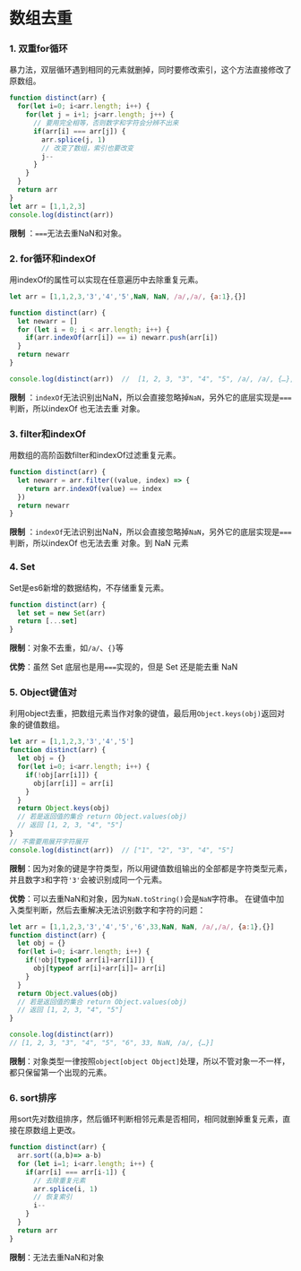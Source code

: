 # 数组去重
### 1. 双重for循环
暴力法，双层循环遇到相同的元素就删掉，同时要修改索引，这个方法直接修改了原数组。
```javascript
function distinct(arr) {
  for(let i=0; i<arr.length; i++) {
    for(let j = i+1; j<arr.length; j++) {
      // 要用完全相等，否则数字和字符会分辨不出来
      if(arr[i] === arr[j]) {
        arr.splice(j, 1)
        // 改变了数组，索引也要改变
        j--
      }
    }
  }
  return arr
}
let arr = [1,1,2,3]
console.log(distinct(arr))
```
**限制** ：`===`无法去重NaN和对象。
### 2. for循环和indexOf
用indexOf的属性可以实现在任意遍历中去除重复元素。
```javascript
let arr = [1,1,2,3,'3','4','5',NaN, NaN, /a/,/a/, {a:1},{}]

function distinct(arr) {
  let newarr = []
  for (let i = 0; i < arr.length; i++) {
    if(arr.indexOf(arr[i]) == i) newarr.push(arr[i])
  }
  return newarr
}

console.log(distinct(arr))  //  [1, 2, 3, "3", "4", "5", /a/, /a/, {…}, {…}]
```
**限制** ：`indexOf`无法识别出NaN，所以会直接忽略掉`NaN`，另外它的底层实现是`===`判断，所以indexOf 也无法去重 对象。
### 3. filter和indexOf
用数组的高阶函数filter和indexOf过滤重复元素。
```javascript
function distinct(arr) {
  let newarr = arr.filter((value, index) => {
    return arr.indexOf(value) == index
  })
  return newarr
}
```
**限制** ：`indexOf`无法识别出NaN，所以会直接忽略掉`NaN`，另外它的底层实现是`===`判断，所以indexOf 也无法去重 对象。到 NaN 元素
### 4. Set
Set是es6新增的数据结构，不存储重复元素。
```javascript
function distinct(arr) {
  let set = new Set(arr)
  return [...set]
}
```
**限制**：对象不去重，如`/a/`、`{}`等

**优势**：虽然 Set 底层也是用`===`实现的，但是 Set 还是能去重 NaN
### 5. Object键值对
利用object去重，把数组元素当作对象的键值，最后用`Object.keys(obj)`返回对象的键值数组。
```javascript
let arr = [1,1,2,3,'3','4','5']
function distinct(arr) {
  let obj = {}
  for(let i=0; i<arr.length; i++) {
    if(!obj[arr[i]]) {
      obj[arr[i]] = arr[i]
    }
  }
  return Object.keys(obj)
  // 若是返回值的集合 return Object.values(obj)
  // 返回 [1, 2, 3, "4", "5"]
}
// 不需要用展开字符展开
console.log(distinct(arr))  // ["1", "2", "3", "4", "5"]
```
**限制**：因为对象的键是字符类型，所以用键值数组输出的全部都是字符类型元素，并且数字`3`和字符`'3'`会被识别成同一个元素。

**优势**：可以去重NaN和对象，因为`NaN.toString()`会是`NaN`字符串。
在键值中加入类型判断，然后去重解决无法识别数字和字符的问题：
```javascript
let arr = [1,1,2,3,'3','4','5','6',33,NaN, NaN, /a/,/a/, {a:1},{}]
function distinct(arr) {
  let obj = {}
  for(let i=0; i<arr.length; i++) {
    if(!obj[typeof arr[i]+arr[i]]) {
      obj[typeof arr[i]+arr[i]]= arr[i]
    }
  }
  return Object.values(obj)
  // 若是返回值的集合 return Object.values(obj)
  // 返回 [1, 2, 3, "4", "5"]
}

console.log(distinct(arr))  
// [1, 2, 3, "3", "4", "5", "6", 33, NaN, /a/, {…}]
```
**限制**：对象类型一律按照`object[object Object]`处理，所以不管对象一不一样，都只保留第一个出现的元素。
### 6. sort排序
用sort先对数组排序，然后循环判断相邻元素是否相同，相同就删掉重复元素，直接在原数组上更改。
```javascript
function distinct(arr) {
  arr.sort((a,b)=> a-b)
  for (let i=1; i<arr.length; i++) {
    if(arr[i] === arr[i-1]) {
      // 去除重复元素
      arr.splice(i, 1)
      // 恢复索引
      i--
    }
  }
  return arr
}
```
**限制**：无法去重NaN和对象